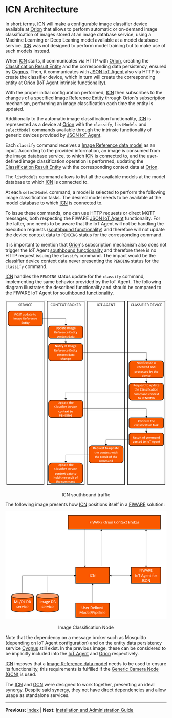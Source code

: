 # ICN Architecture

In short terms, [ICN](https://github.com/Introsys/FIREFIT.ROSE-AP/tree/master/icn) will make a configurable image classifier device available at [Orion](https://fiware-orion.readthedocs.io/en/master/) that allows to perform automatic or on-demand image classification of images stored at an image database service, using a Machine Learning or Deep Leaning model available at a model database service. [ICN](https://github.com/Introsys/FIREFIT.ROSE-AP/tree/master/icn) was not designed to perform model training but to make use of such models instead.

When [ICN](https://github.com/Introsys/FIREFIT.ROSE-AP/tree/master/icn) starts, it communicates via HTTP with [Orion](https://fiware-orion.readthedocs.io/en/master/), creating the [Classification Result Entity](https://github.com/Introsys/FIREFIT.ROSE-AP/blob/master/icn/data_models/classification_result.json) and the corresponding data persistency, ensured by [Cygnus](https://fiware-cygnus.readthedocs.io/en/latest/). Then, it communicates with [JSON IoT Agent](https://fiware-iotagent-json.readthedocs.io/en/latest/) also via HTTP to create the classifier device, which in turn will create the corresponding entity at [Orion](https://fiware-orion.readthedocs.io/en/master/) (IoT Agent intrinsic functionality).

With the proper initial configuration performed, [ICN](https://github.com/Introsys/FIREFIT.ROSE-AP/tree/master/icn) then subscribes to the changes of a specified [Image Reference Entity](https://github.com/Introsys/FIREFIT.ROSE-AP/blob/master/gcn/data_models/image_reference.json) through [Orion](https://fiware-orion.readthedocs.io/en/master/)'s subscription mechanism, performing an image classification each time the entity is updated.

Additionally to the automatic image classification functionality, [ICN](https://github.com/Introsys/FIREFIT.ROSE-AP/tree/master/icn) is represented as a device at [Orion](https://fiware-orion.readthedocs.io/en/master/) with the `classify`, `listModels` and `selectModel` commands available through the intrinsic functionality of generic devices provided by [JSON IoT Agent](https://fiware-iotagent-json.readthedocs.io/en/latest/).

Each `classify` command receives a [Image Reference data model](https://github.com/Introsys/FIREFIT.ROSE-AP/blob/master/gcn/data_models/image_reference.json) as an input. According to the provided information, an image is consumed from the image database service, to which [ICN](https://github.com/Introsys/FIREFIT.ROSE-AP/tree/master/icn) is connected to, and the user-defined image classification operation is performed, updating the [Classification Result Entity](https://github.com/Introsys/FIREFIT.ROSE-AP/blob/master/icn/data_models/classification_result.json) with the corresponding context data at [Orion](https://fiware-orion.readthedocs.io/en/master/).

The `listModels` command allows to list all the available models at the model database to which [ICN](https://github.com/Introsys/FIREFIT.ROSE-AP/tree/master/icn) is connected to.

At each `selectModel` command, a model is selected to perform the following image classification tasks. The desired model needs to be available at the model database to which [ICN](https://github.com/Introsys/FIREFIT.ROSE-AP/tree/master/icn) is connected to.

To issue these commands, one can use HTTP requests or direct MQTT messages, both respecting the FIWARE [JSON IoT Agent](https://fiware-iotagent-json.readthedocs.io/en/latest/) functionality. For the latter, one needs to be aware that the IoT Agent will not be handling the execution requests ([southbound functionality](https://fiware-tutorials.readthedocs.io/en/latest/iot-agent/index.html)) and therefore will not update the device context data to `PENDING` status for the corresponding command.

It is important to mention that [Orion](https://fiware-orion.readthedocs.io/en/master/)'s subscription mechanism also does not trigger the IoT Agent [southbound functionality](https://fiware-tutorials.readthedocs.io/en/latest/iot-agent/index.html) and therefore there is no HTTP request issuing the `classify` command. The impact would be the classifier device context data never presenting the `PENDING` status for the `classify` command.

[ICN](https://github.com/Introsys/FIREFIT.ROSE-AP/tree/master/icn) handles the `PENDING` status update for the `classify` command, implementing the same behavior provided by the IoT Agent. The following diagram illustrates the described functionality and should be compared to the FIWARE IoT Agent for [southbound functionality](https://fiware.github.io/tutorials.IoT-Agent/img/command-swimlane.png).

<div>
  <p align="center">
    <img src="diag.png"/>
  </p>
  <p align="center">ICN southbound traffic</p>
</div>

The following image presents how [ICN](https://github.com/Introsys/FIREFIT.ROSE-AP/tree/master/icn) positions itself in a [FIWARE](https://fiware-tutorials.readthedocs.io/en/latest/index.html) solution:

<div>
  <p align="center">
    <img src="icn.png"/>
  </p>
  <p align="center">Image Classification Node</p>
</div>

Note that the dependency on a message broker such as Mosquitto (depending on IoT Agent configuration) and on the entity data persistency service [Cygnus](https://fiware-cygnus.readthedocs.io/en/latest/) still exist. In the previous image, these can be considered to be implicitly included into the [IoT Agent](https://fiware-iotagent-json.readthedocs.io/en/latest/) and [Orion](https://fiware-orion.readthedocs.io/en/master/) respectively.

[ICN](https://github.com/Introsys/FIREFIT.ROSE-AP/tree/master/icn) imposes that a [Image Reference data model](https://github.com/Introsys/FIREFIT.ROSE-AP/blob/master/gcn/data_models/image_reference.json) needs to be used to ensure its functionality, this requirements is fulfilled if the [Generic Camera Node (GCN)](https://github.com/Introsys/FIREFIT.ROSE-AP/tree/master/gcn) is used.

The [ICN](https://github.com/Introsys/FIREFIT.ROSE-AP/tree/master/icn) and [GCN](https://github.com/Introsys/FIREFIT.ROSE-AP/tree/master/gcn) were designed to work together, presenting an ideal synergy. Despite said synergy, they not have direct dependencies and allow usage as standalone services.

---

**Previous:** [Index](index.md) | **Next:** [Installation and Administration Guide](installationguide.md)
